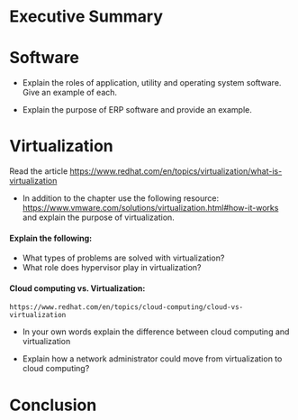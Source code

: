 # Executive Summary

# Software 
* Explain the roles of application, utility and operating system software. Give an example of each. 

* Explain the purpose of ERP software and provide an example. 


# Virtualization

Read the article 
https://www.redhat.com/en/topics/virtualization/what-is-virtualization

* In addition to the chapter use the following resource:  https://www.vmware.com/solutions/virtualization.html#how-it-works
and explain the purpose of virtualization. 

#### Explain the following: 
* What types of problems are solved with virtualization? 
* What role does hypervisor play in virtualization? 

#### Cloud computing vs. Virtualization: 
    https://www.redhat.com/en/topics/cloud-computing/cloud-vs-virtualization  
 
* In your own words explain the difference between cloud computing and virtualization  

* Explain how a network administrator could move from virtualization to cloud computing? 
 
# Conclusion
